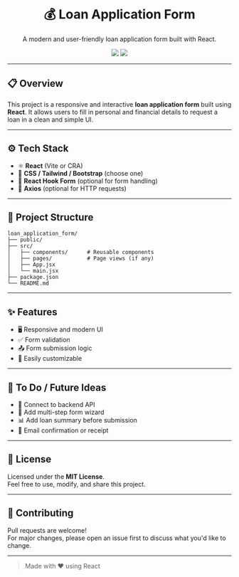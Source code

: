 
<h1 align="center">💰 Loan Application Form</h1>

<p align="center">
  A modern and user-friendly loan application form built with React.
</p>

<p align="center">
  <img src="https://img.shields.io/badge/React-18+-61DAFB?style=flat&logo=react" />
  <img src="https://img.shields.io/badge/License-MIT-green.svg" />
</p>

---

## 📋 Overview

This project is a responsive and interactive **loan application form** built using **React**. It allows users to fill in personal and financial details to request a loan in a clean and simple UI.

---

## ⚙️ Tech Stack

- ⚛️ **React** (Vite or CRA)
- 🎨 **CSS / Tailwind / Bootstrap** (choose one)
- 🧠 **React Hook Form** (optional for form handling)
- 🔗 **Axios** (optional for HTTP requests)

---


## 📁 Project Structure

```
loan_application_form/
├── public/
├── src/
│   ├── components/      # Reusable components
│   ├── pages/           # Page views (if any)
│   ├── App.jsx
│   └── main.jsx
├── package.json
└── README.md
```

---

## ✨ Features

- 🖥️ Responsive and modern UI
- ✅ Form validation
- 📤 Form submission logic
- 🔧 Easily customizable

---

## 📌 To Do / Future Ideas

- 🔄 Connect to backend API
- 🧩 Add multi-step form wizard
- 📊 Add loan summary before submission
- 📧 Email confirmation or receipt

---

## 📄 License

Licensed under the **MIT License**.  
Feel free to use, modify, and share this project.

---

## 🙌 Contributing

Pull requests are welcome!  
For major changes, please open an issue first to discuss what you'd like to change.

---

> Made with ❤️ using React
